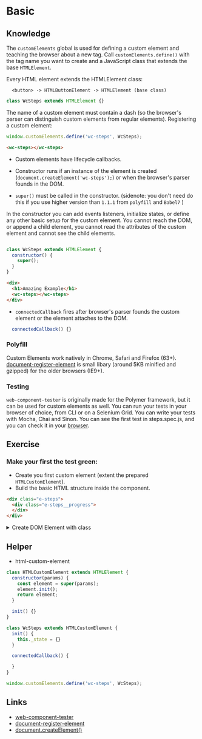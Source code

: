 # Basic

## Knowledge

The `customElements` global is used for defining a custom element and teaching the browser about a new tag. Call `customElements.define()` with the tag name you want to create and a JavaScript class that extends the base `HTMLElement`.

Every HTML element extends the HTMLElement class:

```
  <button> -> HTMLButtonElement -> HTMLElement (base class)
```

```js
class WcSteps extends HTMLElement {}
```

The name of a custom element must contain a dash (so the browser's parser can distinguish custom elements from regular elements).
Registering a custom element:

```js
window.customElements.define('wc-steps', WcSteps);
```

```html
<wc-steps></wc-steps>
```

- Custom elements have lifecycle callbacks.

- Constructor runs if an instance of the element is created (`document.createElement('wc-steps');`) or when the browser's parser founds in the DOM.

- `super()` must be called in the constructor. (sidenote: you don't need do this if you use higher version than `1.1.1` from `polyfill` and `Babel7` )

In the constructor you can add events listeners, initialize states, or define any other basic setup for the custom element.
You cannot reach the DOM, or append a child element, you cannot read the attributes of the custom element and cannot see the child elements.

```js

class WcSteps extends HTMLElement {
  constructor() {
    super();
  }
}
```

```html
<div>
  <h1>Amazing Example</h1>
  <wc-steps></wc-steps>
</div>
```

- `connectedCallback` fires after browser's parser founds the custom element or the element attaches to the DOM.

```js
  connectedCallback() {}

```

### Polyfill
Custom Elements work natively in Chrome, Safari and Firefox (63+). [document-register-element](https://github.com/WebReflection/document-register-element) is small libary (around 5KB minified and gzipped) for the older browsers (IE9+).

### Testing
`web-component-tester` is originally made for the Polymer framework, but it can be used for custom elements as well. You can run your tests in your browser of choice, from CLI or on a Selenium Grid. You can write your tests with Mocha, Chai and Sinon. You can see the first test in steps.spec.js, and you can check it in your [browser](http:localhost:8000/00/index.spec.html).

## Exercise

### Make your first the test green:
- Create you first custom element (extent the prepared `HTMLCustomElement`).
- Build the basic HTML structure inside the component.


```html
<div class="e-steps">
  <div class="e-steps__progress">
  </div>
</div>
```

<details>
  <summary>Create DOM Element with class</summary>
  <div>

  ```js
const steps = document.createElement('div');
steps.className = 'e-steps';
document.body.appendChild(steps);
  ```
  </div>
</details>

## Helper

- html-custom-element
```js
class HTMLCustomElement extends HTMLElement {
  constructor(params) {
    const element = super(params);
    element.init();
    return element;
  }

  init() {}
}

class WcSteps extends HTMLCustomElement {
  init() {
    this._state = {}
  }

  connectedCallback() {

  }
}

window.customElements.define('wc-steps', WcSteps);


```

## Links
- [web-component-tester](https://github.com/Polymer/tools/tree/master/packages/web-component-tester)
- [document-register-element](https://github.com/WebReflection/document-register-element)
- [document.createElement()](https://developer.mozilla.org/en-US/docs/Web/API/Document/createElement)
